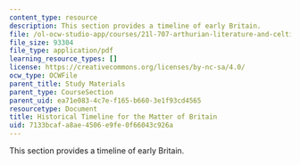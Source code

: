 ```yaml
---
content_type: resource
description: This section provides a timeline of early Britain.
file: /ol-ocw-studio-app/courses/21l-707-arthurian-literature-and-celtic-colonization-spring-2005/7133bcafa8ae4506e9fe0f66043c926a_his_time_mat_bri.pdf
file_size: 93304
file_type: application/pdf
learning_resource_types: []
license: https://creativecommons.org/licenses/by-nc-sa/4.0/
ocw_type: OCWFile
parent_title: Study Materials
parent_type: CourseSection
parent_uid: ea71e083-4c7e-f165-b660-3e1f93cd4565
resourcetype: Document
title: Historical Timeline for the Matter of Britain
uid: 7133bcaf-a8ae-4506-e9fe-0f66043c926a
---
```

This section provides a timeline of early Britain.